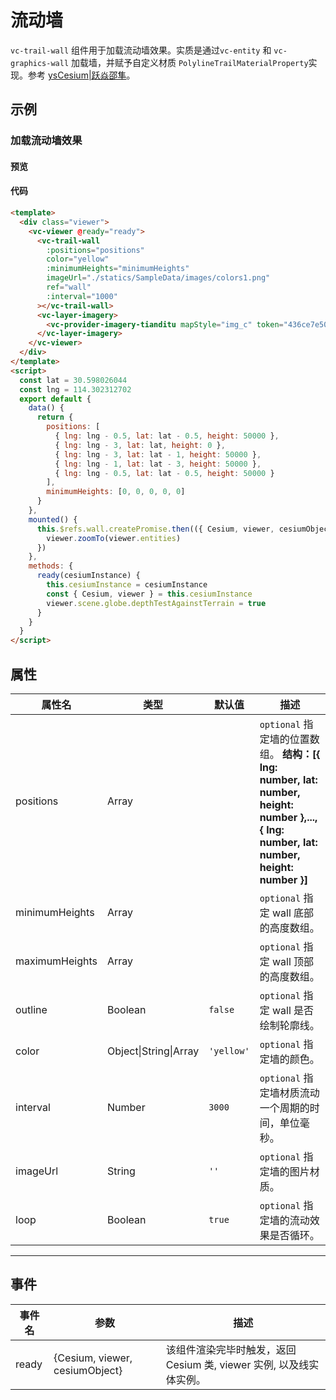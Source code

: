 # 流动墙

`vc-trail-wall` 组件用于加载流动墙效果。实质是通过`vc-entity` 和 `vc-graphics-wall` 加载墙，并赋予自定义材质 `PolylineTrailMaterialProperty`实现。参考 [ysCesium|跃焱邵隼](https://www.wellyyss.cn/ysCesium/main/app.html)。

## 示例

### 加载流动墙效果

#### 预览

<doc-preview>
  <template>
    <div class="viewer">
      <vc-viewer @ready="ready">
        <vc-trail-wall
          :positions="positions"
          color="yellow"
          :minimumHeights="minimumHeights"
          imageUrl="./statics/SampleData/images/colors1.png"
          ref="wall"
          :interval="1000"
        ></vc-trail-wall>
        <vc-layer-imagery>
          <vc-provider-imagery-tianditu mapStyle="img_c" token="436ce7e50d27eede2f2929307e6b33c0"></vc-provider-imagery-tianditu>
        </vc-layer-imagery>
      </vc-viewer>
    </div>
  </template>
  <script>
    const lat = 30.598026044
    const lng = 114.302312702
    export default {
      data() {
        return {
          positions: [
            { lng: lng - 0.5, lat: lat - 0.5, height: 50000 },
            { lng: lng - 3, lat: lat, height: 0 },
            { lng: lng - 3, lat: lat - 1, height: 50000 },
            { lng: lng - 1, lat: lat - 3, height: 50000 },
            { lng: lng - 0.5, lat: lat - 0.5, height: 50000 }
          ],
          minimumHeights: [0, 0, 0, 0, 0]
        }
      },
      mounted() {
        this.$refs.wall.createPromise.then(({ Cesium, viewer, cesiumObject }) => {
          viewer.zoomTo(viewer.entities)
        })
      },
      methods: {
        ready(cesiumInstance) {
          this.cesiumInstance = cesiumInstance
          const { Cesium, viewer } = this.cesiumInstance
          viewer.scene.globe.depthTestAgainstTerrain = true
        }
      }
    }
  </script>
</doc-preview>

#### 代码

```html
<template>
  <div class="viewer">
    <vc-viewer @ready="ready">
      <vc-trail-wall
        :positions="positions"
        color="yellow"
        :minimumHeights="minimumHeights"
        imageUrl="./statics/SampleData/images/colors1.png"
        ref="wall"
        :interval="1000"
      ></vc-trail-wall>
      <vc-layer-imagery>
        <vc-provider-imagery-tianditu mapStyle="img_c" token="436ce7e50d27eede2f2929307e6b33c0"></vc-provider-imagery-tianditu>
      </vc-layer-imagery>
    </vc-viewer>
  </div>
</template>
<script>
  const lat = 30.598026044
  const lng = 114.302312702
  export default {
    data() {
      return {
        positions: [
          { lng: lng - 0.5, lat: lat - 0.5, height: 50000 },
          { lng: lng - 3, lat: lat, height: 0 },
          { lng: lng - 3, lat: lat - 1, height: 50000 },
          { lng: lng - 1, lat: lat - 3, height: 50000 },
          { lng: lng - 0.5, lat: lat - 0.5, height: 50000 }
        ],
        minimumHeights: [0, 0, 0, 0, 0]
      }
    },
    mounted() {
      this.$refs.wall.createPromise.then(({ Cesium, viewer, cesiumObject }) => {
        viewer.zoomTo(viewer.entities)
      })
    },
    methods: {
      ready(cesiumInstance) {
        this.cesiumInstance = cesiumInstance
        const { Cesium, viewer } = this.cesiumInstance
        viewer.scene.globe.depthTestAgainstTerrain = true
      }
    }
  }
</script>
```

## 属性

<!-- prettier-ignore -->
| 属性名 | 类型 | 默认值 | 描述 |
| ---------------------- | ------- | ------ | -------------------------------------------------------------------------- |
| positions | Array | | `optional` 指定墙的位置数组。 **结构：[{ lng: number, lat: number, height: number },...,{ lng: number, lat: number, height: number }]** |
| minimumHeights | Array | | `optional` 指定 wall 底部的高度数组。 |
| maximumHeights | Array | | `optional` 指定 wall 顶部的高度数组。 |
| outline | Boolean | `false` | `optional` 指定 wall 是否绘制轮廓线。 |
| color | Object\|String\|Array | `'yellow'` | `optional` 指定墙的颜色。 |
| interval | Number | `3000` | `optional` 指定墙材质流动一个周期的时间，单位毫秒。|
| imageUrl | String | `''` | `optional` 指定墙的图片材质。 |
| loop | Boolean | `true` | `optional` 指定墙的流动效果是否循环。 |

---

## 事件

| 事件名 | 参数                           | 描述                                                                |
| ------ | ------------------------------ | ------------------------------------------------------------------- |
| ready  | {Cesium, viewer, cesiumObject} | 该组件渲染完毕时触发，返回 Cesium 类, viewer 实例, 以及线实体实例。 |
